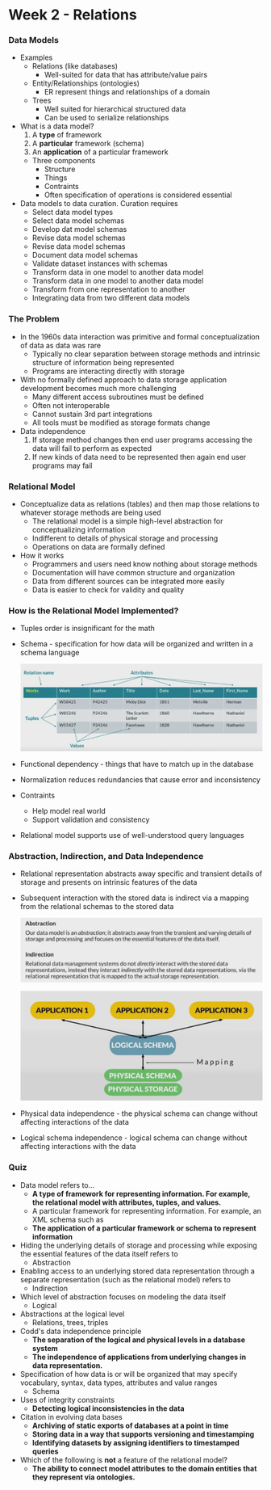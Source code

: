 # Week 2 - Relations

### Data Models

- Examples
    - Relations (like databases)
        - Well-suited for data that has attribute/value pairs
    - Entity/Relationships (ontologies)
        - ER represent things and relationships of a domain
    - Trees
        - Well suited for hierarchical structured data
        - Can be used to serialize relationships
- What is a data model?
    1. A **type** of framework
    2. A **particular** framework (schema)
    3. An **application** of a particular framework
    - Three components
        - Structure
        - Things
        - Contraints
        - Often specification of operations is considered essential
- Data models to data curation. Curation requires
    - Select data model types
    - Select data model schemas
    - Develop dat model schemas
    - Revise data model schemas
    - Revise data model schemas
    - Document data model schemas
    - Validate dataset instances with schemas
    - Transform data in one model to another data model
    - Transform data in one model to another data model
    - Transform from one representation to another
    - Integrating data from two different data models

### The Problem

- In the 1960s data interaction was primitive and formal conceptualization of data as data was rare
    - Typically no clear separation between storage methods and intrinsic structure of information being represented
    - Programs are interacting directly with storage
- With no formally defined approach to data storage application development becomes much more challenging
    - Many different access subroutines must be defined
    - Often not interoperable
    - Cannot sustain 3rd part integrations
    - All tools must be modified as storage formats change
- Data independence
    1. If storage method changes then end user programs accessing the data will fail to perform as expected
    2. If new kinds of data need to be represented then again end user programs may fail

### Relational Model

- Conceptualize data as relations (tables) and then map those relations to whatever storage methods are being used
    - The relational model is a simple high-level abstraction for conceptualizing information
    - Indifferent to details of physical storage and processing
    - Operations on data are formally defined
- How it works
    - Programmers and users need know nothing about storage methods
    - Documentation will have common structure and organization
    - Data from different sources can be integrated more easily
    - Data is easier to check for validity and quality

### How is the Relational Model Implemented?

- Tuples order is insignificant for the math
- Schema - specification for how data will be organized and written in a schema language
    
    ![Screenshot 2023-09-04 at 7.43.59 PM.png](Week%202%20-%20Relations%203531cdf7d76848fd9801e15b50c706f4/Screenshot_2023-09-04_at_7.43.59_PM.png)
    
- Functional dependency - things that have to match up in the database
- Normalization reduces redundancies that cause error and inconsistency
- Contraints
    - Help model real world
    - Support validation and consistency
- Relational model supports use of well-understood query languages

### Abstraction, Indirection, and Data Independence

- Relational representation abstracts away specific and transient details of storage and presents on intrinsic features of the data
- Subsequent interaction with the stored data is indirect via a mapping from the relational schemas to the stored data
    
    ![Screenshot 2023-09-04 at 7.42.49 PM.png](Week%202%20-%20Relations%203531cdf7d76848fd9801e15b50c706f4/Screenshot_2023-09-04_at_7.42.49_PM.png)
    
    ![Screenshot 2023-09-04 at 7.51.37 PM.png](Week%202%20-%20Relations%203531cdf7d76848fd9801e15b50c706f4/Screenshot_2023-09-04_at_7.51.37_PM.png)
    
- Physical data independence - the physical schema can change without affecting interactions of the data
- Logical schema independence - logical schema can change without affecting interactions with the data

### Quiz

- Data model refers to…
    - **A type of framework for representing information. For example, the relational model with attributes, tuples, and values.**
    - A particular framework for representing information. For example, an XML schema such as
    - **The application of a particular framework or schema to represent information**
- Hiding the underlying details of storage and processing while exposing the essential features of the data itself refers to
    - Abstraction
- Enabling access to an underlying stored data representation through a separate representation (such as the relational model) refers to
    - Indirection
- Which level of abstraction focuses on modeling the data itself
    - Logical
- Abstractions at the logical level
    - Relations, trees, triples
- Codd's data independence principle
    - **The separation of the logical and physical levels in a database system**
    - **The independence of applications from underlying changes in data representation.**
- Specification of how data is or will be organized that may specify vocabulary, syntax, data types, attributes and value ranges
    - Schema
- Uses of integrity constraints
    - **Detecting logical inconsistencies in the data**
- Citation in evolving data bases
    - **Archiving of static exports of databases at a point in time**
    - **Storing data in a way that supports versioning and timestamping**
    - **Identifying datasets by assigning identifiers to timestamped queries**
- Which of the following is **not** a feature of the relational model?
    - **The ability to connect model attributes to the domain entities that they represent via ontologies.**